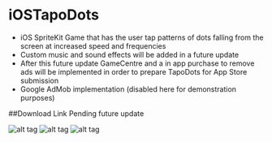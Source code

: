 # iOSTapoDots

* iOS SpriteKit Game that has the user tap patterns of dots falling from the screen at increased speed and frequencies
* Custom music and sound effects will be added in a future update
* After this future update GameCentre and a in app purchase to remove ads will be implemented in order to prepare TapoDots for App Store submission
* Google AdMob implementation (disabled here for demonstration purposes)


##Download Link
Pending future update

![alt tag](35782881-3205d9e2-09cd-11e8-884a-c2b367da5e46.gif)
![alt tag](35782880-31f690ea-09cd-11e8-8c43-274c8d01b3df.PNG)
![alt tag](35782879-31eb3f2e-09cd-11e8-9084-10c9aee5e7e4.PNG)
